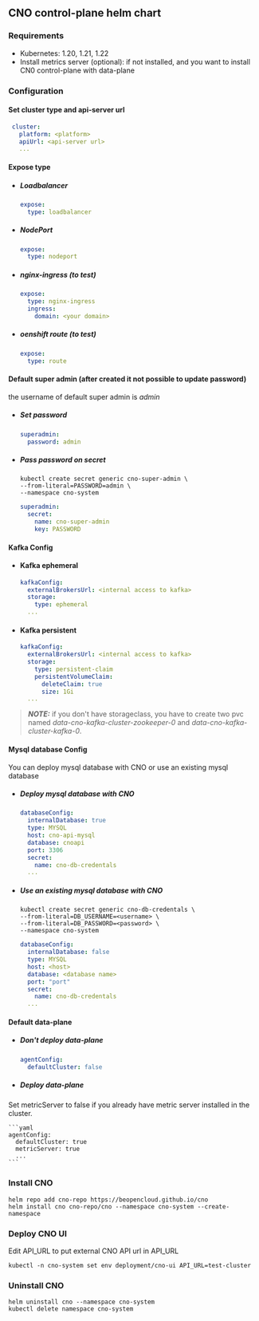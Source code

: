 ## CNO control-plane helm chart

### Requirements
- Kubernetes: 1.20, 1.21, 1.22
- Install metrics server (optional): if not installed, and you want to install CN0 control-plane with data-plane

### Configuration

#### Set cluster type and api-server url 
 
```yaml
 cluster:
   platform: <platform>
   apiUrl: <api-server url>
   ...
 ```
#### Expose type
- ##### Loadbalancer
    ```yaml
    expose:
      type: loadbalancer
    ```
- ##### NodePort
    ```yaml
    expose:
      type: nodeport
    ```
- ##### nginx-ingress (to test)
    ```yaml
    expose:
      type: nginx-ingress
      ingress:
        domain: <your domain>
    ```
- ##### oenshift route (to test)
    ```yaml
    expose:
      type: route
    ```
#### Default super admin (after created it not possible to update password)
the username of default super admin is _admin_

- ##### Set password
    ```yaml
    superadmin:
      password: admin
    ```
- ##### Pass password on secret
    ```shell
    kubectl create secret generic cno-super-admin \
    --from-literal=PASSWORD=admin \
    --namespace cno-system 
    ```
    ```yaml
    superadmin:
      secret:
        name: cno-super-admin
        key: PASSWORD
    ```
#### Kafka Config
- #### Kafka ephemeral
    ```yaml
    kafkaConfig:
      externalBrokersUrl: <internal access to kafka>
      storage:
        type: ephemeral
      ...
    ```
- #### Kafka persistent
    ```yaml
    kafkaConfig:
      externalBrokersUrl: <internal access to kafka>
      storage:
        type: persistent-claim
        persistentVolumeClaim:
          deleteClaim: true
          size: 1Gi
      ...
    ```

> **_NOTE:_**  if you don't have storageclass, you have to create two pvc named _data-cno-kafka-cluster-zookeeper-0_ and _data-cno-kafka-cluster-kafka-0_.

#### Mysql database Config
You can deploy mysql database with CNO or use an existing mysql database
- ##### Deploy mysql database with CNO
    ```yaml
    databaseConfig:
      internalDatabase: true
      type: MYSQL
      host: cno-api-mysql
      database: cnoapi
      port: 3306
      secret:
        name: cno-db-credentals
      ...
    ```
- ##### Use an existing mysql database with CNO
    ```shell
    kubectl create secret generic cno-db-credentals \
    --from-literal=DB_USERNAME=<username> \
    --from-literal=DB_PASSWORD=<password> \
    --namespace cno-system 
    ```
    ```yaml
    databaseConfig:
      internalDatabase: false
      type: MYSQL
      host: <host>
      database: <database name>
      port: "port"
      secret:
        name: cno-db-credentals
      ...
    ```
#### Default data-plane
- ##### Don't deploy data-plane
    ```yaml
    agentConfig:
      defaultCluster: false   
    ```
- ##### Deploy data-plane
Set metricServer to false if you already have metric server installed in the cluster.

    ```yaml
    agentConfig:
      defaultCluster: true
      metricServer: true
      ...
    ```

### Install CNO

```shell
helm repo add cno-repo https://beopencloud.github.io/cno
helm install cno cno-repo/cno --namespace cno-system --create-namespace
```
### Deploy CNO UI
Edit API_URL to put external CNO API url in API_URL
```shell
kubectl -n cno-system set env deployment/cno-ui API_URL=test-cluster
```

### Uninstall CNO

```
helm uninstall cno --namespace cno-system 
kubectl delete namespace cno-system
```
